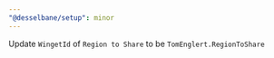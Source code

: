 ```yaml
---
"@desselbane/setup": minor
---
```


Update `WingetId` of `Region to Share` to be `TomEnglert.RegionToShare`
